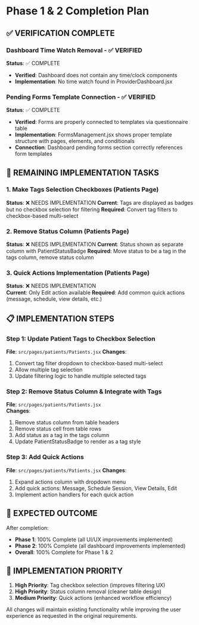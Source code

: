 # Phase 1 & 2 Completion Plan

## ✅ VERIFICATION COMPLETE

### Dashboard Time Watch Removal - ✅ VERIFIED
**Status**: ✅ COMPLETE
- **Verified**: Dashboard does not contain any time/clock components
- **Implementation**: No time watch found in ProviderDashboard.jsx

### Pending Forms Template Connection - ✅ VERIFIED  
**Status**: ✅ COMPLETE
- **Verified**: Forms are properly connected to templates via questionnaire table
- **Implementation**: FormsManagement.jsx shows proper template structure with pages, elements, and conditionals
- **Connection**: Dashboard pending forms section correctly references form templates

## 🔧 REMAINING IMPLEMENTATION TASKS

### 1. Make Tags Selection Checkboxes (Patients Page)
**Status**: ❌ NEEDS IMPLEMENTATION
**Current**: Tags are displayed as badges but no checkbox selection for filtering
**Required**: Convert tag filters to checkbox-based multi-select

### 2. Remove Status Column (Patients Page)  
**Status**: ❌ NEEDS IMPLEMENTATION
**Current**: Status shown as separate column with PatientStatusBadge
**Required**: Move status to be a tag in the tags column, remove status column

### 3. Quick Actions Implementation (Patients Page)
**Status**: ❌ NEEDS IMPLEMENTATION  
**Current**: Only Edit action available
**Required**: Add common quick actions (message, schedule, view details, etc.)

## 📋 IMPLEMENTATION STEPS

### Step 1: Update Patient Tags to Checkbox Selection
**File**: `src/pages/patients/Patients.jsx`
**Changes**:
1. Convert tag filter dropdown to checkbox-based multi-select
2. Allow multiple tag selection
3. Update filtering logic to handle multiple selected tags

### Step 2: Remove Status Column & Integrate with Tags
**File**: `src/pages/patients/Patients.jsx`  
**Changes**:
1. Remove status column from table headers
2. Remove status cell from table rows
3. Add status as a tag in the tags column
4. Update PatientStatusBadge to render as a tag style

### Step 3: Add Quick Actions
**File**: `src/pages/patients/Patients.jsx`
**Changes**:
1. Expand actions column with dropdown menu
2. Add quick actions: Message, Schedule Session, View Details, Edit
3. Implement action handlers for each quick action

## 🎯 EXPECTED OUTCOME

After completion:
- **Phase 1**: 100% Complete (all UI/UX improvements implemented)
- **Phase 2**: 100% Complete (all dashboard improvements implemented)  
- **Overall**: 100% Complete for Phase 1 & 2

## 📝 IMPLEMENTATION PRIORITY

1. **High Priority**: Tag checkbox selection (improves filtering UX)
2. **High Priority**: Status column removal (cleaner table design)
3. **Medium Priority**: Quick actions (enhanced workflow efficiency)

All changes will maintain existing functionality while improving the user experience as requested in the original requirements.
